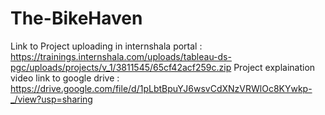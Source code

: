 # The-BikeHaven
Link to Project uploading in internshala portal :
https://trainings.internshala.com/uploads/tableau-ds-pgc/uploads/projects/v_1/3811545/65cf42acf259c.zip
Project explaination video link to google drive :
https://drive.google.com/file/d/1pLbtBpuYJ6wsvCdXNzVRWlOc8KYwkp-_/view?usp=sharing
